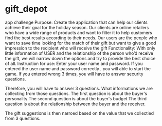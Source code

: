 # gift_depot
app challenge
Purpose: 
Create the application that can help our clients achieve their goal for the holiday season.
Our clients are online retailers who have a wide range of products and want to filter it to help customers find the best results according to their needs.
Our users are the people who want to save time looking for the match of their gift but want to give a good impression to the recipient who will receive the gift
Functionality:
With only little information of USER and the relationship of the person who’d receive the gift, we will narrow down the options and try to provide the best choice of all.
Instruction for use:
Enter your user name and password.
If you entered the user name and password correctly , you will able to start the game.
If you entered wrong 3 times, you will have to answer security questions.

Therefore, you will have to answer 3 questions.
What informations we are collecting from those questions.
The first question is about the buyer's personality
The second question is about the buyer's budget
The third question is about the relationship between the buyer and the receiver.

The gift suggestions is then narroed based on the value that we collectied from 3 questions.


